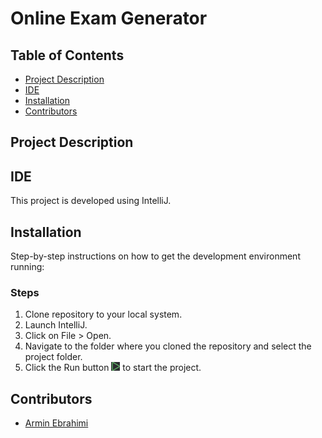 # Online Exam Generator

## Table of Contents
- [Project Description](#project-description)
- [IDE](#ide)
- [Installation](#installation)
- [Contributors](#contributors)

## Project Description


## IDE
This project is developed using IntelliJ.

## Installation
Step-by-step instructions on how to get the development environment running:

### Steps
1. Clone repository to your local system.
2. Launch IntelliJ.
3. Click on File > Open.
4. Navigate to the folder where you cloned the repository and select the project folder.
5. Click the Run button ![Run Image](./Pycharm_Run.PNG) to start the project.

## Contributors
- [Armin Ebrahimi](https://github.com/AESTheProgrammer)
